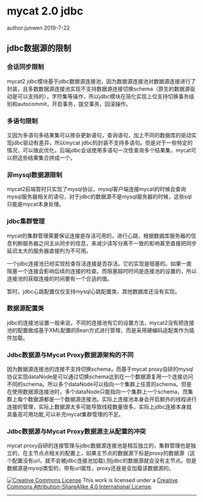 # mycat 2.0 jdbc

author:junwen 2019-7-22



## jdbc数据源的限制

### 会话同步限制

mycat2 jdbc模块基于jdbc数据源连接池，因为数据源连接池对数据源连接进行了封装，且多数数据源连接池实现不支持数据源连接切换schema（原生的数据源驱动是可以支持的），字符集等操作，所以jdbc模块在简化实现上仅支持切换事务级别和autocommit，开启事务，提交事务，回滚操作。

### 多语句限制

又因为多语句多结果集可以掺杂更新语句，查询语句，加上不同的数据库的驱动实现jdbc驱动有差异，所以mycat jdbc的封装不支持多语句。但是对于一些特定的情况，可以做此优化，后端jdbc会话使用多语句一次性查询多个结果集，mycat可以把这些结果集合拼成一个。

### 非mysql数据源限制

mycat2前端暂时只实现了mysql协议，mysql客户端连接mycat的时候会查询mysql服务器相关的语句，对于jdbc的数据源不是mysql服务器的时候，这些sql只能是mycat本身处理。

### jdbc集群管理

mycat的集群管理需要保证连接是存活可用的，进行心跳，根据数据库服务器的信息判断服务器之间主从同步的信息，来减少读写分离不一致的影响甚至直接把同步延迟太大的服务器直接列为不可用。

一个jdbc连接池已经实现检查存活连接是否存活。它的实现是阻塞的。如果一直阻塞一个连接会影响后续的连接的检查。而阻塞超时时间是连接池的设置的，所以连接池的获取连接的时间要有一个合适的值。

暂时，jdbc心跳配置仅仅支持mysql心跳配置类，其他数据库还没有实现。

### 数据源配置类

jdbc的连接池设置一般来说，不同的连接池有它的设置方法，mycat2没有把连接池的配置做成基于XML配置的Bean方式进行管理，而是采用硬编码适配类作为插件加载。

### Jdbc数据源与Mycat Proxy数据源架构的不同

因为数据源连接池的连接不支持切换schema，而基于mycat proxy自研的mysql协议实现dataNode是可以通过切换schema达到在一个数据源复用一个连接访问不同的schema。所以多个dataNode可以指向一个集群上任意的schema。但是在使用数据源连接池时，多个dataNode只能指向一个集群上一个schema，而集群上每个数据源都是一个数据源连接池。实际上连接池本身会开启额外的线程进行连接的管理，实际上数据源太多可能导致线程数量很多。实际上jdbc连接本身就具备高可用功能,可以补充mycat集群管理的不足。

### Jdbc数据源与Mycat Proxy数据源主从配置的冲突

mycat proxy自研的连接管理与jdbc数据源连接池是相互独立的，集群管理也是独立的，在主节点点相关的配置上，如果主节点的数据源下标是proxy的数据源（这个配置没有url，就不会被jdbc连接池加载),则jdbc的数据源就会没有主节点。但是数据源是mysql类型的，带有url属性，proxy还是是会加载该数据源的。








[![Creative Commons License](https://i.creativecommons.org/l/by-sa/4.0/88x31.png)](http://creativecommons.org/licenses/by-sa/4.0/)
This work is licensed under a [Creative Commons Attribution-ShareAlike 4.0 International License](http://creativecommons.org/licenses/by-sa/4.0/).

------

